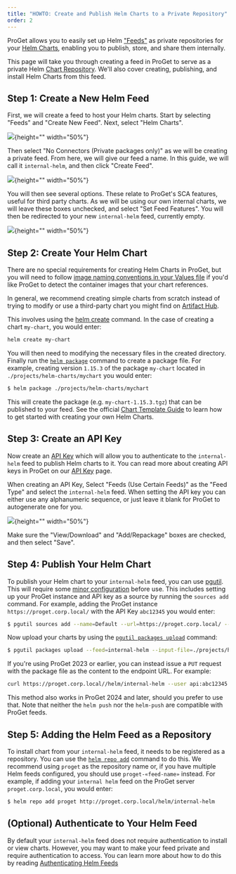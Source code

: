 ```yaml
---
title: "HOWTO: Create and Publish Helm Charts to a Private Repository"
order: 2
---
```


ProGet allows you to easily set up Helm ["Feeds"](/docs/proget/feeds/feed-overview) as private repositories for your [Helm Charts](https://helm.sh/docs/topics/charts/), enabling you to publish, store, and share them internally.

This page will take you through creating a feed in ProGet to serve as a private Helm [Chart Repository](https://helm.sh/docs/topics/chart_repository/). We'll also cover creating, publishing, and install Helm Charts from this feed.

## Step 1: Create a New Helm Feed

First, we will create a feed to host your Helm charts. Start by selecting "Feeds" and "Create New Feed". Next, select "Helm Charts".

![](/resources/docs/proget-helm-newfeed.png){height="" width="50%"}

Then select "No Connectors (Private packages only)" as we will be creating a private feed. From here, we will give our feed a name. In this guide, we will call it `internal-helm`, and then click "Create Feed".

![](/resources/docs/proget-helm-newfeed-internal.png){height="" width="50%"}

You will then see several options. These relate to ProGet's SCA features, useful for third party charts. As we will be using our own internal charts, we will leave these boxes unchecked, and select "Set Feed Features". You will then be redirected to your new `internal-helm` feed, currently empty.

![](/resources/docs/proget-helm-internal-empty.png){height="" width="50%"}

## Step 2: Create Your Helm Chart

There are no special requirements for creating Helm Charts in ProGet, but you will need to follow [image naming conventions in your Values file](/docs/proget/feeds/helm#values-yaml) if you'd like ProGet to detect the container images that your chart references.

In general, we recommend creating simple charts from scratch instead of trying to modify or use a third-party chart you might find on [Artifact Hub](/docs/proget/feeds/helm#artifacthub). 

This involves using the [helm create](https://helm.sh/docs/helm/helm_create/) command. In the case of creating a chart `my-chart`, you would enter:

```bash
helm create my-chart
```

You will then need to modifying the necessary files in the created directory. Finally run the [`helm package`](https://helm.sh/docs/helm/helm_package/) command to create a package file. For example, creating version `1.15.3` of the package `my-chart` located in `./projects/helm-charts/mychart` you would enter:

```bash
$ helm package ./projects/helm-charts/mychart
```

This will create the package (e.g. `my-chart-1.15.3.tgz`) that can be published to your feed. See the official [Chart Template Guide](https://helm.sh/docs/chart_template_guide/getting_started/) to learn how to get started with creating your own Helm Charts.

## Step 3: Create an API Key

Now create an [API Key](/docs/proget/api/apikeys) which will allow you to authenticate to the `internal-helm` feed to publish Helm charts to it. You can read more about creating API keys in ProGet on our [API Key](/docs/proget/api/apikeys) page.

When creating an API Key, Select "Feeds (Use Certain Feeds)" as the "Feed Type" and select the `internal-helm` feed. When setting the API key you can either use any alphanumeric sequence, or just leave it blank for ProGet to autogenerate one for you.

![](/resources/docs/proget-helm-api-key.png){height="" width="50%"}

Make sure the "View/Download" and "Add/Repackage" boxes are checked, and then select "Save".

## Step 4: Publish Your Helm Chart

To publish your Helm chart to your `internal-helm` feed, you can use [pgutil](/docs/proget/api/pgutil). This will require some [minor configuration](/docs/proget/api/pgutil#sources) before use. This includes setting up your ProGet instance and API key as a source by running the `sources add` command. For example, adding the ProGet instance `https://proget.corp.local/` with the API Key `abc12345` you would enter:

```bash
$ pgutil sources add --name=Default --url=https://proget.corp.local/ --api-key=abc12345
```

Now upload your charts by using the [`pgutil packages upload`](/docs/proget/api/packages/upload) command:

```bash
$ pgutil packages upload --feed=internal-helm --input-file=./projects/helm-charts/mychart
```

If you're using ProGet 2023 or earlier, you can instead issue a `PUT` request with the package file as the content to the endpoint URL. For example:

```bash
curl https://proget.corp.local//helm/internal-helm --user api:abc12345 --upload-file ./projects/helm-charts/mychart
```

This method also works in ProGet 2024 and later, should you prefer to use that. Note that neither the `helm push` nor the  `helm-push` are compatible with ProGet feeds.

## Step 5: Adding the Helm Feed as a Repository

To install chart from your `internal-helm` feed, it needs to be registered as a repository. You can use the [`helm repo add`](https://helm.sh/docs/helm/helm_repo_add/) command to do this. We recommend using `proget` as the repository name or, if you have multiple Helm feeds configured, you should use `proget-«feed-name»` instead. For example, if adding your `internal helm` feed on the ProGet server `proget.corp.local`, you would enter:
 
```bash
$ helm repo add proget http://proget.corp.local/helm/internal-helm
```

## (Optional) Authenticate to Your Helm Feed

By default your `internal-helm` feed does not require authentication to install or view charts. However, you may want to make your feed private and require authentication to access. You can learn more about how to do this by reading [Authenticating Helm Feeds](/docs/proget/feeds/helm#authenticated-feeds)